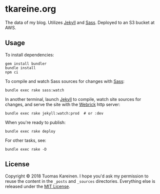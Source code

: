 # tkareine.org

The data of my blog. Utilizes [Jekyll] and [Sass]. Deployed to an S3
bucket at AWS.

## Usage

To install dependencies:

``` shell
gem install bundler
bundle install
npm ci
```

To compile and watch Sass sources for changes with [Sass]:

``` shell
bundle exec rake sass:watch
```

In another terminal, launch [Jekyll] to compile, watch site sources for
changes, and serve the site with the [Webrick] http server:

``` shell
bundle exec rake jekyll:watch:prod  # or :dev
```

When you're ready to publish:

``` shell
bundle exec rake deploy
```

For other tasks, see:

``` shell
bundle exec rake -D
```

## License

Copyright &copy; 2018 Tuomas Kareinen. I hope you'd ask my permission to
reuse the content in the `_posts` and `_sources` directories. Everything
else is released under the [MIT
License](https://opensource.org/licenses/MIT).

[Jekyll]: https://jekyllrb.com/
[Sass]: https://sass-lang.com/
[Webrick]: https://github.com/ruby/webrick
